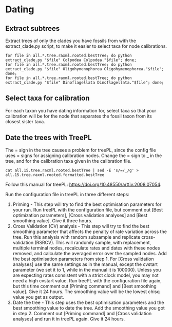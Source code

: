 # Dating

## Extract subtrees

Extract trees of only the clades you have fossils from with the extract_clade.py script, to make it easier to select taxa for node calibrations. 

```
for file in all.*.tree.raxml.rooted.bestTree; do python extract_clade.py "$file" Colpodea Colpodea."$file"; done;
for file in all.*.tree.raxml.rooted.bestTree; do python extract_clade.py "$file" Oligohymenophorea Oligohymenophorea."$file"; done;
for file in all.*.tree.raxml.rooted.bestTree; do python extract_clade.py "$file" Dinoflagellata Dinoflagellata."$file"; done;
```

## Select taxa for calibration

For each taxon you have dating information for, select taxa so that your calibration will be for the node that separates the fossil taxon from its closest sister taxa. 

## Date the trees with TreePL

The = sign in the tree causes a problem for treePL, since the config file uses = signs for assigning calibration nodes. Change the = sign to _ in the tree, and for the calibration taxa given in the calibration file.

```
cat all.15.tree.raxml.rooted.bestTree | sed -E 's/=/_/g' > all.15.tree.raxml.rooted.formatted.bestTree
```

Follow this manual for treePL: https://doi.org/10.48550/arXiv.2008.07054.

Run the configuration file in treePL in three different steps:
1. Priming - This step will try to find the best optimisation parameters for your run. Run treePL with the configuration file, but comment out [Best optimization parameters], [Cross validation analyses] and [Best smoothing value]. Give it three hours.
2. Cross Validation (CV) analysis - This step will try to find the best smoothing parameter that affects the penalty of rate variation across the tree. Run this analysis with random subsample and replicate cross-validation (RSRCV). This will randomly sample, with replacement, multiple terminal nodes, recalculate rates and dates with these nodes removed, and calculate the averaged error over the sampled nodes. Add the best optimisation parameters from step 1. For [Cross validation analyses] use the same settings as in the manual, except the cvstart parameter (we set it to 1, while in the manual it is 100000). Unless you are expecting rates consistent with a strict clock model, you may not need a high cvstart value. Run treePL with the configuration file again, but this time comment out [Priming command] and [Best smoothing value]. Give it 24 hours. The smoothing value will be the lowest chisq value you get as output. 
3. Date the tree - This step uses the best optimisation parameters and the best smoothing value to date the tree. Add the smoothing value you got in step 2. Comment out [Priming command] and [Cross validation analyses] and run it in treePL again. Give it 24 hours.

